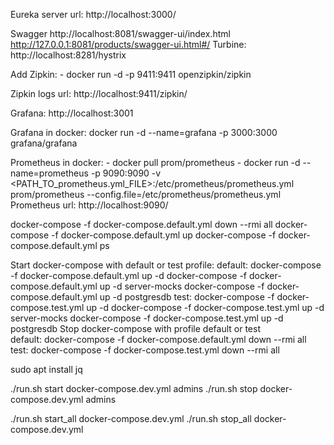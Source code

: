 Eureka server url: http://localhost:3000/

Swagger http://localhost:8081/swagger-ui/index.html
        http://127.0.0.1:8081/products/swagger-ui.html#/
Turbine: http://localhost:8281/hystrix

Add Zipkin: 
    - docker run -d -p 9411:9411 openzipkin/zipkin

Zipkin logs url: http://localhost:9411/zipkin/

Grafana: http://localhost:3001

Grafana in docker: docker run -d --name=grafana -p 3000:3000 grafana/grafana 

Prometheus in docker: 
    - docker pull prom/prometheus
    - docker run -d --name=prometheus -p 9090:9090 -v <PATH_TO_prometheus.yml_FILE>:/etc/prometheus/prometheus.yml prom/prometheus --config.file=/etc/prometheus/prometheus.yml
Prometheus url: http://localhost:9090/


docker-compose -f docker-compose.default.yml down --rmi all
docker-compose -f docker-compose.default.yml up
docker-compose -f docker-compose.default.yml ps

Start docker-compose with default or test profile:
    default:
        docker-compose -f docker-compose.default.yml up -d
        docker-compose -f docker-compose.default.yml up -d server-mocks
        docker-compose -f docker-compose.default.yml up -d postgresdb
    test:
        docker-compose -f docker-compose.test.yml up -d
        docker-compose -f docker-compose.test.yml up -d server-mocks
        docker-compose -f docker-compose.test.yml up -d postgresdb
Stop docker-compose with profile default or test    
    default:
        docker-compose -f docker-compose.default.yml down --rmi all
    test:
        docker-compose -f docker-compose.test.yml down --rmi all     


sudo apt  install jq

./run.sh start docker-compose.dev.yml admins
./run.sh stop docker-compose.dev.yml admins

./run.sh start_all docker-compose.dev.yml
./run.sh stop_all docker-compose.dev.yml